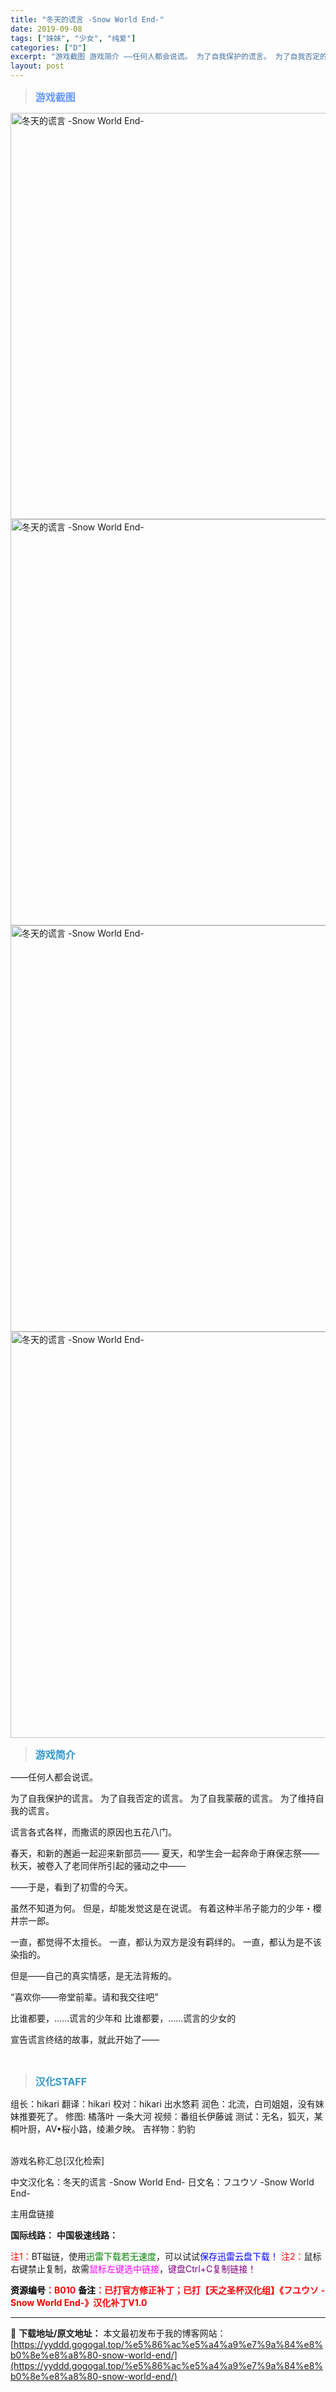 ```yaml
---
title: "冬天的谎言 -Snow World End-"
date: 2019-09-08
tags: ["妹妹", "少女", "纯爱"]
categories: ["D"]
excerpt: "游戏截图 游戏简介 ――任何人都会说谎。 为了自我保护的谎言。 为了自我否定的谎言。 为了自我蒙蔽的谎言。 为了维持自我的谎言。 谎言各式各样，而撒谎的原因也五花八门。 春天，和新的邂逅一起迎来新部员―― 夏天，和学生会一起奔命于麻保志祭―― 秋天，被卷入了老同伴所引起的骚动之中―― ――于是，看到&hellip;"
layout: post
---
```


<div>
<blockquote><b><span style="font-size: 12pt; color: #6699ff;">游戏截图</span></b></blockquote>
<div><img title="点击放大" src="https://yyddd.gogogal.top/wp-content/uploads/2025/04/20250429_6810ef44f20f6.webp" alt="冬天的谎言 -Snow World End-" width="650" /></div>
<div><img title="点击放大" src="https://yyddd.gogogal.top/wp-content/uploads/2025/04/20250429_6810ef4763c9f.webp" alt="冬天的谎言 -Snow World End-" width="650" /></div>
<div><img title="点击放大" src="https://yyddd.gogogal.top/wp-content/uploads/2025/04/20250429_6810ef48e7c48.webp" alt="冬天的谎言 -Snow World End-" width="650" /></div>
<div><img title="点击放大" src="https://yyddd.gogogal.top/wp-content/uploads/2025/04/20250429_6810ef4a97795.webp" alt="冬天的谎言 -Snow World End-" width="650" /></div>
<blockquote><b><span style="font-size: 12pt; color: #3399cc;">游戏简介</span></b></blockquote>
<div>

――任何人都会说谎。

为了自我保护的谎言。
为了自我否定的谎言。
为了自我蒙蔽的谎言。
为了维持自我的谎言。

谎言各式各样，而撒谎的原因也五花八门。

春天，和新的邂逅一起迎来新部员――
夏天，和学生会一起奔命于麻保志祭――
秋天，被卷入了老同伴所引起的骚动之中――

――于是，看到了初雪的今天。

虽然不知道为何。
但是，却能发觉这是在说谎。
有着这种半吊子能力的少年・櫻井宗一郎。

一直，都觉得不太擅长。
一直，都认为双方是没有羁绊的。
一直，都认为是不该染指的。

但是――自己的真实情感，是无法背叛的。

“喜欢你――帝堂前辈。请和我交往吧”

比谁都要，……谎言的少年和
比谁都要，……谎言的少女的

宣告谎言终结的故事，就此开始了――

</div>
&nbsp;
<blockquote><b><span style="font-size: 12pt; color: #3399cc;">汉化STAFF</span></b></blockquote>
<div>组长：hikari
翻译：hikari
校对：hikari 出水悠莉
润色：北流，白司姐姐，没有妹妹推要死了。
修图: 橘落叶 一条大河
视频：番组长伊藤诚
测试：无名，狐灭，某桐叶厨，AV•桜小路，绫濑夕映。
吉祥物：豹豹</div>
&nbsp;

游戏名称汇总[汉化检索]

中文汉化名：冬天的谎言 -Snow World End-
日文名：フユウソ -Snow World End-

</div>
<div class="panel panel-primary">
<div class="panel-heading">主用盘链接</div>
<div class="panel-body">

<b>国际线路：</b>
<b>中国极速线路：</b>


<span style="color: #ff0000;">注1：</span>BT磁链，使用<span style="color: #008000;">迅雷下载若无速度</span>，可以试试<span style="color: #0000ff;">保存迅雷云盘下载！</span>
<span style="color: #ff0000;">注2：</span>鼠标右键禁止复制，故需<span style="color: #ff00ff;">鼠标左键选中链接</span>，<span style="color: #800080;">键盘Ctrl+C复制链接！</span>

</div>
<div class="panel-footer"><span style="color: #ff0000;"><b><span style="color: #000000;">资源编号</span>：B010</b></span>
<span style="color: #ff0000;"><b><span style="color: #000000;">备注</span>：已打官方修正补丁；已打【天之圣杯汉化组】《フユウソ -Snow World End-》汉化补丁V1.0</b></span></div>
</div>

---
📖 **下载地址/原文地址：** 本文最初发布于我的博客网站：[https://yyddd.gogogal.top/%e5%86%ac%e5%a4%a9%e7%9a%84%e8%b0%8e%e8%a8%80-snow-world-end/](https://yyddd.gogogal.top/%e5%86%ac%e5%a4%a9%e7%9a%84%e8%b0%8e%e8%a8%80-snow-world-end/)
